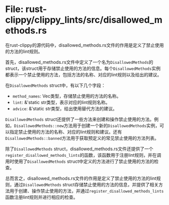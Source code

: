 # File: rust-clippy/clippy_lints/src/disallowed_methods.rs

在rust-clippy的源代码中，disallowed_methods.rs文件的作用是定义了禁止使用的方法的lint规则。

首先，disallowed_methods.rs文件中定义了一个名为`DisallowedMethods`的struct，该struct用于存储禁止使用的方法的信息。每个`DisallowedMethods`实例都表示一个禁止使用的方法，包括方法的名称、对应的lint规则以及给出的建议。

在`DisallowedMethods` struct中，有以下几个字段：
- `method_names`: Vec<String>类型，存储禁止使用的方法的名称。
- `lint`: &'static str类型，表示对应的lint规则名称。
- `advice`: &'static str类型，给出使用替代方法的建议。

`DisallowedMethods` struct还提供了一些方法来创建和操作禁止使用的方法。例如，`DisallowedMethods::new`方法用于创建一个新的`DisallowedMethods`实例，可以指定禁止使用的方法的名称、对应的lint规则和建议。还有`DisallowedMethods::banned`方法用于获取预定义的常见禁止使用的方法列表。

除了`DisallowedMethods` struct，disallowed_methods.rs文件还提供了一个`register_disallowed_methods_lints`的函数，该函数用于注册lint规则，并在调用时使用了`DisallowedMethods` struct中定义的方法进行了禁止使用的方法的检查。

总而言之，disallowed_methods.rs文件的作用是定义了禁止使用的方法的lint规则，通过`DisallowedMethods` struct存储禁止使用的方法的信息，并提供了相关方法用于创建、操作禁止使用的方法，并通过`register_disallowed_methods_lints`函数注册lint规则并进行相应的检查。

